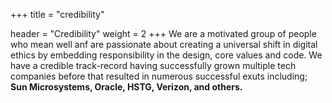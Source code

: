 +++
title = "credibility"

header = "Credibility"
weight = 2
+++
We are a motivated group of people who mean well anf are passionate about creating a universal shift in digital ethics by embedding responsibility in the design, core values and code. We have a credible track-record having successfully grown multiple tech companies before that resulted in numerous successful exuts including; **Sun Microsystems, Oracle, HSTG, Verizon, and others.**
